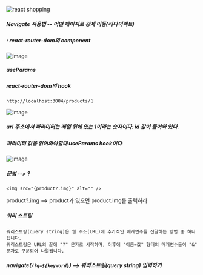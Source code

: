 ![react shopping](https://github.com/gogoringhye/read/assets/145514996/c7aa4ae6-edab-46ee-8e22-bfc61e5136c2)

##### Navigate 사용법 -- 어떤 페이지로 강제 이동(리다이렉트)
##### : react-router-dom의 component
![image](https://github.com/gogoringhye/read/assets/145514996/acd440b4-0bad-4d52-8a41-aa7a786baef6)

##### useParams
##### react-router-dom의 hook


```
http://localhost:3004/products/1
```
![image](https://github.com/gogoringhye/read/assets/145514996/ade7dc66-b1f8-4fd3-95b8-59d6531e3658)

##### url 주소에서 파라미터는 제일 뒤에 있는 1이라는 숫자이다. id 값이 들어와 있다.
##### 파라미터 값을 읽어와야할때 useParams hook이다
![image](https://github.com/gogoringhye/read/assets/145514996/8cb8cc22-dfe3-4e65-9207-6ea926805a38)

##### 문법 --> ?

```
<img src="{product?.img}" alt="" />
```
product?.img ==> product가 있으면 product.img를 출력하라

##### 쿼리 스트링
```
쿼리스트링(query string)은 웹 주소(URL)에 추가적인 매개변수를 전달하는 방법 중 하나입니다.
쿼리스트링은 URL의 끝에 "?" 문자로 시작하며, 이후에 "이름=값" 형태의 매개변수들이 "&" 문자로 구분되어 나열됩니다.
```

##### navigate(`/?q=${keyword}`) --> 쿼리스트링(query string) 입력하기
